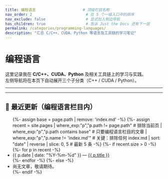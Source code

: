 ```yaml
---
title: 编程语言                     # 顶级栏目名称
nav_order: 2                        # 在 5 个一级入口中的排序
nav_exclude: false                  # 显式加入侧边导航
has_children: true                  # 告诉 Just the Docs 还有下一层
permalink: /categories/programming-languages/
description: "汇总 C/C++、CUDA、Python 等语言及工具链的学习笔记"
---
```


# 编程语言

这里记录我在 **C/C++、CUDA、Python** 及相关工具链上的学习与实践。  
左侧导航将在本页下自动展开三个子分类（C++ / CUDA / Python）。

---

<!-- ## 📂 子分类入口
- [C++](/categories/programming-languages/cpp/)
- [CUDA](/categories/programming-languages/cuda/)
- [Python](/categories/programming-languages/python/) -->

---

## 📝 最近更新（编程语言栏目内）
<ul>
  {%- assign base = page.path | remove: 'index.md' -%}
  {%- assign recent = site.pages
        | where_exp:"p","p.path != page.path"        # 排除当前页
        | where_exp:"p","p.path contains base"       # 只要编程语言栏目的文章
        | where_exp:"p","p.name != 'index.md'"       # 关键：排除任何 index.md
        | sort: "date" | reverse | slice: 0, 5       # 最新 5 条
  -%}
  {%- if recent.size > 0 -%}
    {%- for p in recent -%}
      <li>{{ p.date | date: "%Y-%m-%d" }} — <a href="{{ p.url | relative_url }}">{{ p.title }}</a></li>
    {%- endfor -%}
  {%- else -%}
    <li>尚无文章，敬请期待。</li>
  {%- endif -%}
</ul>


